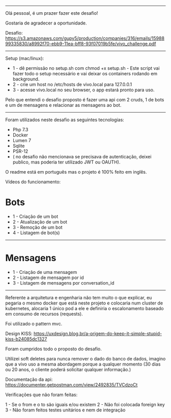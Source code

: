 <hr>

Olá pessoal, é um prazer fazer este desafio! 

Gostaria de agradecer a oportunidade.

Desafio: https://s3.amazonaws.com/gupy5/production/companies/316/emails/1598899335830/a8992f70-ebb9-11ea-bff8-93f07019b5fe/vivo_challenge.pdf
<hr>
Setup (mac/linux):

-   1 - dê permissão no setup.sh com chmod +x setup.sh - Este script vai fazer todo o setup necessário e vai deixar os containers rodando em background.
-   2 - crie um host no /etc/hosts de vivo.local para 127.0.0.1
-   3 - acesse vivo.local no seu browser, o app estará pronto para uso.

Pelo que entendi o desafio proposto é fazer uma api com 2 cruds, 1 de bots e um de mensagens e relacionar as mensagens ao bot.

<hr>

Foram utilizados neste desafio as seguintes tecnologias:

-   Php 7.3
-   Docker
-   Lumen 7
-   Sqlite
-   PSR-12
-   ( no desafio não mencionava se precisava de autenticação, deixei publico, mas poderia ter utilizado JWT ou OAUTH).

O readme está em português mas o projeto é 100% feito em inglês.

Vídeos do funcionamento:

# Bots
-   1 - Criação de um bot
-   2 - Atualização de um bot
-   3 - Remoção de um bot
-   4 - Listagem de bot(s)
-   ----------------------------------------- 
# Mensagens
-   1 - Criação de uma mensagem
-   2 - Listagem de mensagem por id
-   3 - Listagem de mensagens por conversation_id
<hr>

Referente a arquitetura e engenharia não tem muito o que explicar, eu pegaria o mesmo docker que está neste projeto e colocaria num cluster de kubernetes, alocaria 1 único pod a ele e definiria o escalonamento baseado em consumo de recursos (requests).

Foi utilizado o pattern mvc.

Design KISS: https://uxdesign.blog.br/a-origem-do-keep-it-simple-stupid-kiss-b24085dc1327

Foram cumpridos todo o proposto do desafio.

Utilizei soft deletes para nunca remover o dado do banco de dados, imagino que a vivo uso a mesma abordagem porque a qualquer momento (30 dias ou 20 anos, o cliente poderá solicitar qualquer informação.)

Documentação da api: https://documenter.getpostman.com/view/2492835/TVCdzoCt

Verificações que não foram feitas:

1 - Se o from e o to são iguais e/ou existem
2 - Não foi colocada foreign key
3 - Não foram feitos testes unitários e nem de integração

